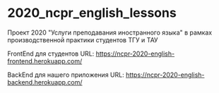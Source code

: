 # 2020_ncpr_english_lessons
Проект 2020 "Услуги преподавания иностранного языка" в рамках производственной практики студентов ТГУ и ТАУ

FrontEnd для студентов URL: https://ncpr-2020-english-frontend.herokuapp.com/

BackEnd для нашего приложения URL: https://ncpr-2020-english-backend.herokuapp.com/
